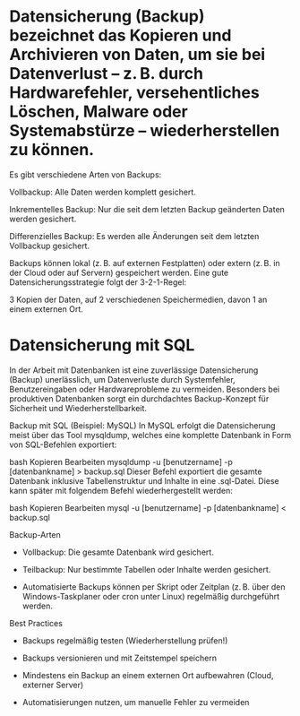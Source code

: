 # Datensicherung (Backup) bezeichnet das Kopieren und Archivieren von Daten, um sie bei Datenverlust – z. B. durch Hardwarefehler, versehentliches Löschen, Malware oder Systemabstürze – wiederherstellen zu können.

Es gibt verschiedene Arten von Backups:

Vollbackup: Alle Daten werden komplett gesichert.

Inkrementelles Backup: Nur die seit dem letzten Backup geänderten Daten werden gesichert.

Differenzielles Backup: Es werden alle Änderungen seit dem letzten Vollbackup gesichert.

Backups können lokal (z. B. auf externen Festplatten) oder extern (z. B. in der Cloud oder auf Servern) gespeichert werden. Eine gute Datensicherungsstrategie folgt der 3-2-1-Regel:

3 Kopien der Daten, auf 2 verschiedenen Speichermedien, davon 1 an einem externen Ort.

# Datensicherung mit SQL

In der Arbeit mit Datenbanken ist eine zuverlässige Datensicherung (Backup) unerlässlich, um Datenverluste durch Systemfehler, Benutzereingaben oder Hardwareprobleme zu vermeiden. Besonders bei produktiven Datenbanken sorgt ein durchdachtes Backup-Konzept für Sicherheit und Wiederherstellbarkeit.

Backup mit SQL (Beispiel: MySQL)
In MySQL erfolgt die Datensicherung meist über das Tool mysqldump, welches eine komplette Datenbank in Form von SQL-Befehlen exportiert:

bash
Kopieren
Bearbeiten
mysqldump -u [benutzername] -p [datenbankname] > backup.sql
Dieser Befehl exportiert die gesamte Datenbank inklusive Tabellenstruktur und Inhalte in eine .sql-Datei. Diese kann später mit folgendem Befehl wiederhergestellt werden:

bash
Kopieren
Bearbeiten
mysql -u [benutzername] -p [datenbankname] < backup.sql

Backup-Arten
- Vollbackup: Die gesamte Datenbank wird gesichert.

- Teilbackup: Nur bestimmte Tabellen oder Inhalte werden gesichert.

- Automatisierte Backups können per Skript oder Zeitplan (z. B. über den Windows-Taskplaner oder cron unter Linux) regelmäßig durchgeführt werden.

Best Practices
- Backups regelmäßig testen (Wiederherstellung prüfen!)

- Backups versionieren und mit Zeitstempel speichern

- Mindestens ein Backup an einem externen Ort aufbewahren (Cloud, externer Server)

- Automatisierungen nutzen, um manuelle Fehler zu vermeiden
